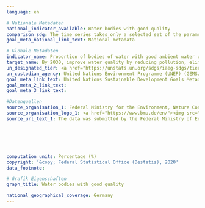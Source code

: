 ```yaml
---
language: en

# Nationale Metadaten
national_indicator_available: Water bodies with good quality
comparison_sdg: The time series takes only a selected set of the parameters listed in the metadata into account to measure good ambient water quality. Further, only open water bodies and river water bodies are considered and not groundwater bodies.
goal_meta_national_link_text: National metadata

# Globale Metadaten
indicator_name: Proportion of bodies of water with good ambient water quality
target_name: By 2030, improve water quality by reducing pollution, eliminating dumping and minimizing release of hazardous chemicals and materials, halving the proportion of untreated wastewater and substantially increasing recycling and safe reuse globally
un_designated_tier: <a href="https://unstats.un.org/sdgs/iaeg-sdgs/tier-classification/" title="Click here for more information on the UN tier classification.">Tier II</a>
un_custodian_agency: United Nations Environment Programme (UNEP) (GEMS/Water)
goal_meta_link_text: United Nations Sustainable Development Goals Metadata
goal_meta_2_link_text: 
goal_meta_3_link_text: 

#Datenquellen
source_organisation_1: Federal Ministry for the Environment, Nature Conservation and Nuclear Safety (BMU)
source_organisation_logo_1: <a href="https://www.bmu.de/en/"><img src="https://g205sdgs.github.io/sdg-indicators/public/OrgImgEn/bmu.png" alt="Logo bmu" style="height:60px; width:148px" /></a>
source_url_text_1: The data was submitted by the Federal Ministry of Environment, Nature Conservation and Nuclear Safety and is not publicly available.






computation_units: Percentage (%)
copyright: '&copy; Federal Statistical Office (Destatis), 2020'
data_footnote: 

# Grafik Eigenschaften
graph_title: Water bodies with good quality

national_geographical_coverage: Germany
---
```


<span></span>
